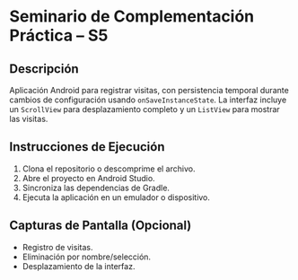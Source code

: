 # Seminario de Complementación Práctica – S5

## Descripción
Aplicación Android para registrar visitas, con persistencia temporal durante cambios de configuración usando `onSaveInstanceState`. La interfaz incluye un `ScrollView` para desplazamiento completo y un `ListView` para mostrar las visitas.

## Instrucciones de Ejecución
1. Clona el repositorio o descomprime el archivo.
2. Abre el proyecto en Android Studio.
3. Sincroniza las dependencias de Gradle.
4. Ejecuta la aplicación en un emulador o dispositivo.

## Capturas de Pantalla (Opcional)
- Registro de visitas.
- Eliminación por nombre/selección.
- Desplazamiento de la interfaz.
